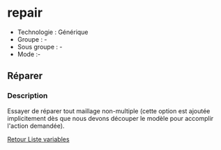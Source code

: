 # repair

* Technologie : Générique
* Groupe : -
* Sous groupe : -
* Mode :-

## Réparer

### Description

Essayer de réparer tout maillage non-multiple (cette option est ajoutée implicitement dès que nous devons découper le modèle pour accomplir l'action demandée).

[Retour Liste variables](variable_list.md)